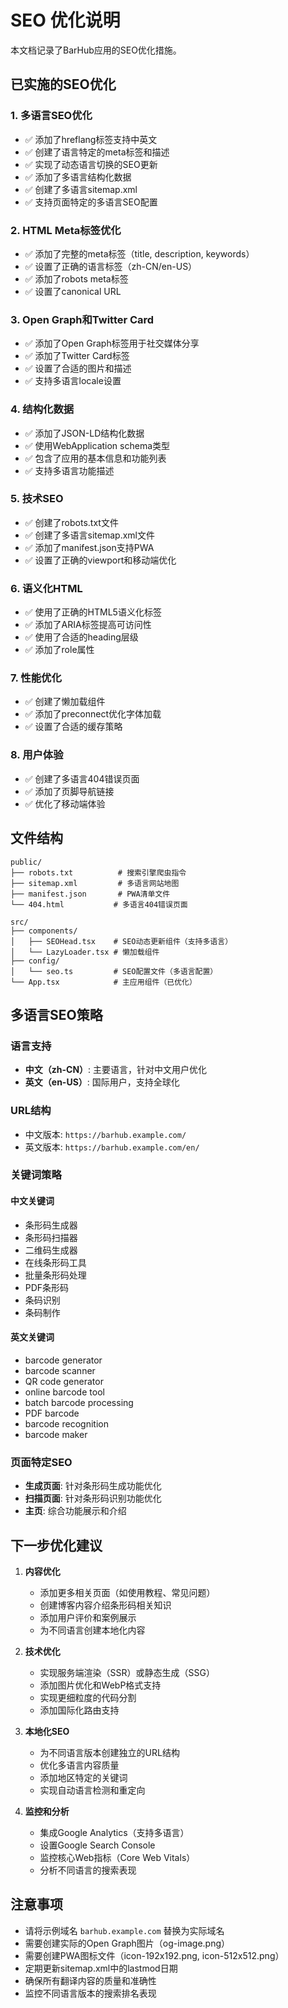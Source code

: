 # SEO 优化说明

本文档记录了BarHub应用的SEO优化措施。

## 已实施的SEO优化

### 1. 多语言SEO优化

- ✅ 添加了hreflang标签支持中英文
- ✅ 创建了语言特定的meta标签和描述
- ✅ 实现了动态语言切换的SEO更新
- ✅ 添加了多语言结构化数据
- ✅ 创建了多语言sitemap.xml
- ✅ 支持页面特定的多语言SEO配置

### 2. HTML Meta标签优化

- ✅ 添加了完整的meta标签（title, description, keywords）
- ✅ 设置了正确的语言标签（zh-CN/en-US）
- ✅ 添加了robots meta标签
- ✅ 设置了canonical URL

### 3. Open Graph和Twitter Card

- ✅ 添加了Open Graph标签用于社交媒体分享
- ✅ 添加了Twitter Card标签
- ✅ 设置了合适的图片和描述
- ✅ 支持多语言locale设置

### 4. 结构化数据

- ✅ 添加了JSON-LD结构化数据
- ✅ 使用WebApplication schema类型
- ✅ 包含了应用的基本信息和功能列表
- ✅ 支持多语言功能描述

### 5. 技术SEO

- ✅ 创建了robots.txt文件
- ✅ 创建了多语言sitemap.xml文件
- ✅ 添加了manifest.json支持PWA
- ✅ 设置了正确的viewport和移动端优化

### 6. 语义化HTML

- ✅ 使用了正确的HTML5语义化标签
- ✅ 添加了ARIA标签提高可访问性
- ✅ 使用了合适的heading层级
- ✅ 添加了role属性

### 7. 性能优化

- ✅ 创建了懒加载组件
- ✅ 添加了preconnect优化字体加载
- ✅ 设置了合适的缓存策略

### 8. 用户体验

- ✅ 创建了多语言404错误页面
- ✅ 添加了页脚导航链接
- ✅ 优化了移动端体验

## 文件结构

```
public/
├── robots.txt          # 搜索引擎爬虫指令
├── sitemap.xml         # 多语言网站地图
├── manifest.json       # PWA清单文件
└── 404.html           # 多语言404错误页面

src/
├── components/
│   ├── SEOHead.tsx    # SEO动态更新组件（支持多语言）
│   └── LazyLoader.tsx # 懒加载组件
├── config/
│   └── seo.ts         # SEO配置文件（多语言配置）
└── App.tsx            # 主应用组件（已优化）
```

## 多语言SEO策略

### 语言支持

- **中文（zh-CN）**: 主要语言，针对中文用户优化
- **英文（en-US）**: 国际用户，支持全球化

### URL结构

- 中文版本: `https://barhub.example.com/`
- 英文版本: `https://barhub.example.com/en/`

### 关键词策略

#### 中文关键词

- 条形码生成器
- 条形码扫描器
- 二维码生成器
- 在线条形码工具
- 批量条形码处理
- PDF条形码
- 条码识别
- 条码制作

#### 英文关键词

- barcode generator
- barcode scanner
- QR code generator
- online barcode tool
- batch barcode processing
- PDF barcode
- barcode recognition
- barcode maker

### 页面特定SEO

- **生成页面**: 针对条形码生成功能优化
- **扫描页面**: 针对条形码识别功能优化
- **主页**: 综合功能展示和介绍

## 下一步优化建议

1. **内容优化**
   - 添加更多相关页面（如使用教程、常见问题）
   - 创建博客内容介绍条形码相关知识
   - 添加用户评价和案例展示
   - 为不同语言创建本地化内容

2. **技术优化**
   - 实现服务端渲染（SSR）或静态生成（SSG）
   - 添加图片优化和WebP格式支持
   - 实现更细粒度的代码分割
   - 添加国际化路由支持

3. **本地化SEO**
   - 为不同语言版本创建独立的URL结构
   - 优化多语言内容质量
   - 添加地区特定的关键词
   - 实现自动语言检测和重定向

4. **监控和分析**
   - 集成Google Analytics（支持多语言）
   - 设置Google Search Console
   - 监控核心Web指标（Core Web Vitals）
   - 分析不同语言的搜索表现

## 注意事项

- 请将示例域名 `barhub.example.com` 替换为实际域名
- 需要创建实际的Open Graph图片（og-image.png）
- 需要创建PWA图标文件（icon-192x192.png, icon-512x512.png）
- 定期更新sitemap.xml中的lastmod日期
- 确保所有翻译内容的质量和准确性
- 监控不同语言版本的搜索排名表现
